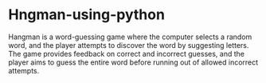 # Hngman-using-python
Hangman is a word-guessing game where the computer selects a random word, and the player attempts to discover the word by suggesting letters. The game provides feedback on correct and incorrect guesses, and the player aims to guess the entire word before running out of allowed incorrect attempts.
